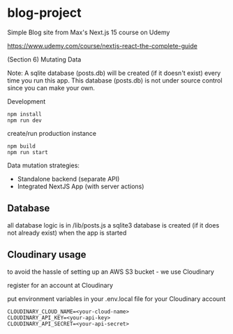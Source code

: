 # blog-project

Simple Blog site from Max's Next.js 15 course on Udemy 

https://www.udemy.com/course/nextjs-react-the-complete-guide


(Section 6)
Mutating Data

Note: A sqlite database (posts.db) will be created (if it doesn't exist)
every time you run this app. This database (posts.db) is not under source control since you can make your own.

Development
```
npm install
npm run dev
```

create/run production instance
```
npm build
npm run start
```


Data mutation strategies:
* Standalone backend (separate API)
* Integrated NextJS App (with server actions)

## Database
all database logic is in /lib/posts.js
a sqlite3 database is created (if it does not already exist) when the app is started

## Cloudinary usage
to avoid the hassle of setting up an AWS S3 bucket - we use Cloudinary

register for an account at Cloudinary

put environment variables in your .env.local file for your Cloudinary account
```
CLOUDINARY_CLOUD_NAME=<your-cloud-name>
CLOUDINARY_API_KEY=<your-api-key>
CLOUDINARY_API_SECRET=<your-api-secret>
```